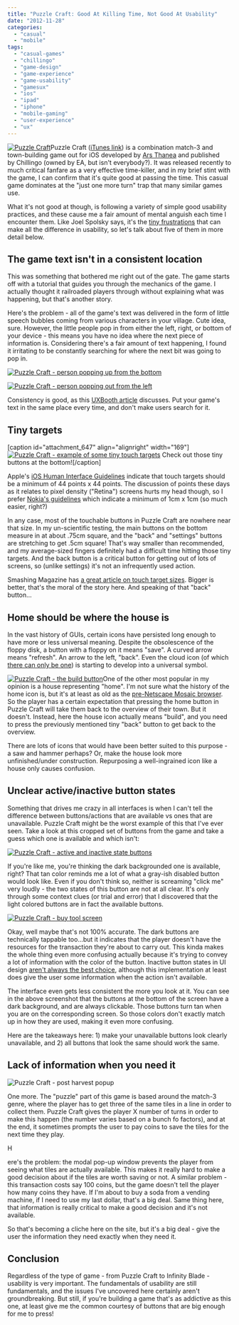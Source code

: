 ```yaml
---
title: "Puzzle Craft: Good At Killing Time, Not Good At Usability"
date: "2012-11-28"
categories: 
  - "casual"
  - "mobile"
tags: 
  - "casual-games"
  - "chillingo"
  - "game-design"
  - "game-experience"
  - "game-usability"
  - "gamesux"
  - "ios"
  - "ipad"
  - "iphone"
  - "mobile-gaming"
  - "user-experience"
  - "ux"
---
```


[![Puzzle Craft](images/puzzle-craft-title-300x165.png "Puzzle Craft title")](http://www.thatgamesux.com/wp-content/uploads/2012/11/puzzle-craft-title.png)Puzzle Craft ([iTunes link](https://itunes.apple.com/us/app/puzzle-craft/id489178757?mt=8)) is a combination match-3 and town-building game out for iOS developed by [Ars Thanea](http://www.arsthanea.com/) and published by Chillingo (owned by EA, but isn't everybody?). It was released recently to much critical fanfare as a very effective time-killer, and in my brief stint with the game, I can confirm that it's quite good at passing the time. This casual game dominates at the "just one more turn" trap that many similar games use.

What it's not good at though, is following a variety of simple good usability practices, and these cause me a fair amount of mental anguish each time I encounter them. Like Joel Spolsky says, it's the [tiny frustrations](http://www.joelonsoftware.com/uibook/fog0000000249.html) that can make all the difference in usability, so let's talk about five of them in more detail below.

## The game text isn't in a consistent location

This was something that bothered me right out of the gate. The game starts off with a tutorial that guides you through the mechanics of the game. I actually thought it railroaded players through without explaining what was happening, but that's another story.

Here's the problem - all of the game's text was delivered in the form of little speech bubbles coming from various characters in your village. Cute idea, sure. However, the little people pop in from either the left, right, or bottom of your device - this means you have no idea where the next piece of information is. Considering there's a fair amount of text happening, I found it irritating to be constantly searching for where the next bit was going to pop in.

[![Puzzle Craft - person popping up from the bottom](images/IMG_0579-169x300.png "Puzzle Craft - person at bottom")](http://www.thatgamesux.com/wp-content/uploads/2012/11/IMG_0579.png)

[![Puzzle Craft - person popping out from the left](images/IMG_0578-169x300.png "Puzzle Craft - person at left")](http://www.thatgamesux.com/wp-content/uploads/2012/11/IMG_0578.png)

Consistency is good, as this [UXBooth article](http://www.uxbooth.com/articles/consistency-key-to-a-better-user-experience/) discusses. Put your game's text in the same place every time, and don't make users search for it.

## Tiny targets

\[caption id="attachment\_647" align="alignright" width="169"\][![Puzzle Craft - example of some tiny touch targets](images/IMG_0583-169x300.png "Puzzle Craft - tiny touch targets")](http://www.thatgamesux.com/wp-content/uploads/2012/11/IMG_0583.png) Check out those tiny buttons at the bottom!\[/caption\]

Apple's [iOS Human Interface Guidelines](https://developer.apple.com/library/ios/#documentation/UserExperience/Conceptual/MobileHIG/DesigningNativeApp/DesigningNativeApp.html) indicate that touch targets should be a minimum of 44 points x 44 points. The discussion of points these days as it relates to pixel density ("Retina") screens hurts my head though, so I prefer [Nokia's guidelines](http://library.developer.nokia.com/index.jsp?topic=/S60_5th_Edition_Cpp_Developers_Library/GUID-5486EFD3-4660-4C19-A007-286DE48F6EEF.html) which indicate a minimum of 1cm x 1cm (so much easier, right?)

In any case, most of the touchable buttons in Puzzle Craft are nowhere near that size. In my un-scientific testing, the main buttons on the bottom measure in at about .75cm square, and the "back" and "settings" buttons are stretching to get .5cm square! That's way smaller than recommended, and my average-sized fingers definitely had a difficult time hitting those tiny targets. And the back button is a critical button for getting out of lots of screens, so (unlike settings) it's not an infrequently used action.

Smashing Magazine has [a great article on touch target sizes](http://uxdesign.smashingmagazine.com/2012/02/21/finger-friendly-design-ideal-mobile-touchscreen-target-sizes/). Bigger is better, that's the moral of the story here. And speaking of that "back" button...

## Home should be where the house is

In the vast history of GUIs, certain icons have persisted long enough to have more or less universal meaning. Despite the obsolescence of the floppy disk, a button with a floppy on it means "save". A curved arrow means "refresh". An arrow to the left, "back". Even the cloud icon (of which [there can only be one](http://www.hanselman.com/blog/ThereIsOnlyOneCloudIconInTheEntireUniverse.aspx)) is starting to develop into a universal symbol.

[![Puzzle Craft - the build button](images/home-button.png "Puzzle Craft - Build button")](http://www.thatgamesux.com/wp-content/uploads/2012/11/home-button.png)One of the other most popular in my opinion is a house representing "home". I'm not sure what the history of the home icon is, but it's at least as old as the [pre-Netscape Mosaic browser](http://en.wikipedia.org/wiki/Netscape_Navigator). So the player has a certain expectation that pressing the home button in Puzzle Craft will take them back to the overview of their town. But it doesn't. Instead, here the house icon actually means "build", and you need to press the previously mentioned tiny "back" button to get back to the overview.

There are lots of icons that would have been better suited to this purpose - a saw and hammer perhaps? Or, make the house look more unfinished/under construction. Repurposing a well-ingrained icon like a house only causes confusion.

## Unclear active/inactive button states

Something that drives me crazy in all interfaces is when I can't tell the difference between buttons/actions that are available vs ones that are unavailable. Puzzle Craft might be the worst example of this that I've ever seen. Take a look at this cropped set of buttons from the game and take a guess which one is available and which isn't:

[![Puzzle Craft - active and inactive state buttons](images/craft-buttons.png "Puzzle Craft - craft buttons")](http://www.thatgamesux.com/wp-content/uploads/2012/11/craft-buttons.png)

If you're like me, you're thinking the dark backgrounded one is available, right? That tan color reminds me a lot of what a gray-ish disabled button would look like. Even if you don't think so, neither is screaming "click me" very loudly - the two states of this button are not at all clear. It's only through some context clues (or trial and error) that I discovered that the light colored buttons are in fact the available buttons.

[![Puzzle Craft - buy tool screen](images/IMG_0596-169x300.png "Puzzle Craft - tool screen")](http://www.thatgamesux.com/wp-content/uploads/2012/11/IMG_0596.png)

Okay, well maybe that's not 100% accurate. The dark buttons are technically tappable too...but it indicates that the player doesn't have the resources for the transaction they're about to carry out. This kinda makes the whole thing even more confusing actually because it's trying to convey a lot of information with the color of the button. Inactive button states in UI design [aren't always the best choice](http://www.uxbooth.com/articles/interaction-design/who-killed-the-inactive-button-state/), although this implementation at least does give the user some information when the action isn't available.

The interface even gets less consistent the more you look at it. You can see in the above screenshot that the buttons at the bottom of the screen have a dark background, and are always clickable. Those buttons turn tan when you are on the corresponding screen. So those colors don't exactly match up in how they are used, making it even more confusing.

Here are the takeaways here: 1) make your unavailable buttons look clearly unavailable, and 2) all buttons that look the same should work the same.

## Lack of information when you need it

![Puzzle Craft - post harvest popup](images/IMG_0597-169x300.png "Puzzle Craft - post harvest popup")

One more. The "puzzle" part of this game is based around the match-3 genre, where the player has to get three of the same tiles in a line in order to collect them. Puzzle Craft gives the player X number of turns in order to make this happen (the number varies based on a bunch fo factors), and at the end, it sometimes prompts the user to pay coins to save the tiles for the next time they play.

H

ere's the problem: the modal pop-up window prevents the player from seeing what tiles are actually available. This makes it really hard to make a good decision about if the tiles are worth saving or not. A similar problem - this transaction costs say 100 coins, but the game doesn't tell the player how many coins they have. If I'm about to buy a soda from a vending machine, if I need to use my last dollar, that's a big deal. Same thing here, that information is really critical to make a good decision and it's not available.

So that's becoming a cliche here on the site, but it's a big deal - give the user the information they need exactly when they need it.

## Conclusion

Regardless of the type of game - from Puzzle Craft to Infinity Blade - usability is very important. The fundamentals of usability are still fundamentals, and the issues I've uncovered here certainly aren't groundbreaking. But still, if you're building a game that's as addictive as this one, at least give me the common courtesy of buttons that are big enough for me to press!
